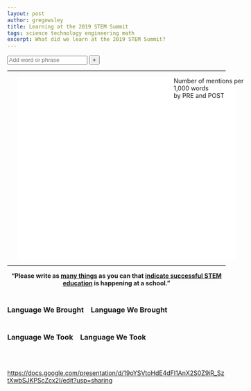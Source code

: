 ```yaml
---
layout: post
author: gregowsley
title: Learning at the 2019 STEM Summit
tags: science technology engineering math 
excerpt: What did we learn at the 2019 STEM Summit?
---
```


<!-- SEARCH BAR -->
<form id="g-form">
    <input style="height:20px;" type="text" name="search" placeholder="Add word or phrase" tabindex="1">
    <button>+</button>
</form>

<!-- BUBBLES -->
<hr>
<div id="g-chart" width="100%;" style="margin-left: 0%; postion:block;">
    <div class="g-legend" style="position:absolute; width:100%;">
        <div style="position:absolute; width:200px; left:40%" class="g-overview">
            Number of mentions per 1,000 words
            <br>by
            <span class="g-swatch g-democrat"></span>PRE and
            <span class="g-swatch g-republican"></span>POST
        </div>
    </div>
    <div style="margin-left: 0%" class="g-labels"></div>
    <svg style="background: white; margin-left: 5%;" class="g-nodes" width="100%" height="420"></svg>
</div>
<hr>

**<center>“Please write as <u>many things</u> as you can that <u>indicate successful STEM education</u> is happening at a school.”</center>**

<!-- COMMENTS -->
<div class="g-body row">
    <div class="g-mentions g-democrat col-md-6">
        <h3 class="g-head g-hasnt-topic">
            <span class="g-isnt-topic"><br>Language We Brought</span>
            <span class="g-is-topic">
                <span style="padding-left: 0.76em;">Language We Brought</span>
            </span>
        </h3>
        <div class="g-divider"></div>
    </div>
    <div class="g-mentions g-republican col-md-6">
        <h3 class="g-head g-hasnt-topic">
            <span class="g-isnt-topic"><br>Language We Took</span>
            <span class="g-is-topic">
                <span style="padding-left: 0.76em;">Language We Took</span>
            </span>
        </h3>
        <div class="g-divider"></div>
    </div>
    <br clear="all">
    <br>
</div>

<script src="https://cdnjs.cloudflare.com/ajax/libs/jquery/3.1.0/jquery.min.js"></script>
<script src="https://cdnjs.cloudflare.com/ajax/libs/materialize/0.100.2/js/materialize.min.js"></script>
<script src="https://cdn.rawgit.com/JamesWClark/Two-Party-Visualizer/gh-pages/d3.v2.min.js"></script>
<script src="https://cdn.rawgit.com/JamesWClark/Two-Party-Visualizer/gh-pages/topics.js"></script>
<script src="/js/two-party-visualize.js"></script>

<script>
// these sources need to be published on the web for this app to work correctly.
var source1 = 'https://docs.google.com/spreadsheets/d/1r18EHVyqB8m47S8cliQSTAOnb9H5z1w8vUvmlWoZWG0/edit#gid=1847657122';
var source2 = 'https://docs.google.com/spreadsheets/d/1sxcZxHlXjamJjYCukxu7aogH7yxfjqxKOmUsubzySfw/edit#gid=193257641';

var viz = new TwoPartyVisual();
viz.loadPearDeckSheets(source1, source2)
</script>












https://docs.google.com/presentation/d/19oYSVtoHdE4dFI1AnX2S0Z9iR_SztXwbSJKPScZcx2I/edit?usp=sharing


